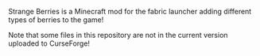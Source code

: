 Strange Berries is a Minecraft mod for the fabric launcher adding different types of berries to the game!

Note that some files in this repository are not in the current version uploaded to CurseForge!
